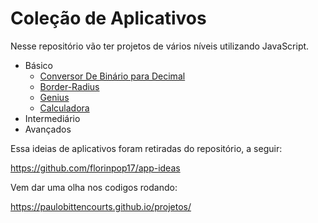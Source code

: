 # Coleção de Aplicativos

Nesse repositório vão ter projetos de vários níveis utilizando JavaScript.

- Básico 
  - [Conversor De Binário para Decimal](https://github.com/Paulobittencourts/projetos/tree/main/BinaryToDecimal)
  - [Border-Radius](https://github.com/Paulobittencourts/projetos/tree/main/Border-radius)
  - [Genius](https://github.com/Paulobittencourts/projetos/tree/main/Genius)
  - [Calculadora](https://github.com/Paulobittencourts/projetos/tree/main/Calculator)
- Intermediário 
- Avançados 

Essa ideias de aplicativos foram retiradas do repositório, a seguir:

 https://github.com/florinpop17/app-ideas

 Vem dar uma olha nos codigos rodando:
 
 https://paulobittencourts.github.io/projetos/
